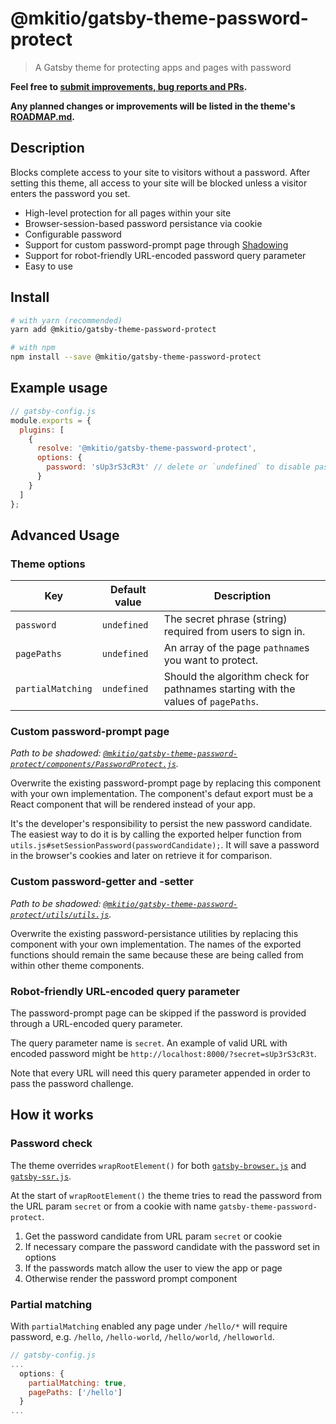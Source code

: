 # @mkitio/gatsby-theme-password-protect

> A Gatsby theme for protecting apps and pages with password

**Feel free to [submit improvements, bug reports and PRs](https://gitlab.com/mkit/open-source/gatsby-theme-password-protect/issues).**

**Any planned changes or improvements will be listed in the theme's [ROADMAP.md](./ROADMAP.md).**

## Description

Blocks complete access to your site to visitors without a password. After setting this theme, all access to your site will be blocked unless a visitor enters the password you set.

- High-level protection for all pages within your site
- Browser-session-based password persistance via cookie
- Configurable password
- Support for custom password-prompt page through [Shadowing](https://www.gatsbyjs.org/docs/themes/shadowing)
- Support for robot-friendly URL-encoded password query parameter
- Easy to use

## Install

```sh
# with yarn (recommended)
yarn add @mkitio/gatsby-theme-password-protect

# with npm
npm install --save @mkitio/gatsby-theme-password-protect
```

## Example usage

```js
// gatsby-config.js
module.exports = {
  plugins: [
    {
      resolve: '@mkitio/gatsby-theme-password-protect',
      options: {
        password: 'sUp3rS3cR3t' // delete or `undefined` to disable password protection
      }
    }
  ]
};
```

## Advanced Usage

### Theme options

| Key               | Default value | Description                                                                       |
| ----------------- | ------------- | --------------------------------------------------------------------------------- |
| `password`        | `undefined`   | The secret phrase (string) required from users to sign in.                        |
| `pagePaths`       | `undefined`   | An array of the page `pathname`s you want to protect.                             |
| `partialMatching` | `undefined`   | Should the algorithm check for pathnames starting with the values of `pagePaths`. |

### Custom password-prompt page

_Path to be shadowed: [`@mkitio/gatsby-theme-password-protect/components/PasswordProtect.js`](https://gitlab.com/mkit/open-source/gatsby-theme-password-protect/blob/master/src/components/PasswordProtect.js)._

Overwrite the existing password-prompt page by replacing this component with your own implementation. The component's defaut export must be a React component that will be rendered instead of your app.

It's the developer's responsibility to persist the new password candidate. The easiest way to do it is by calling the exported helper function from `utils.js#setSessionPassword(passwordCandidate);`. It will save a password in the browser's cookies and later on retrieve it for comparison.

### Custom password-getter and -setter

_Path to be shadowed: [`@mkitio/gatsby-theme-password-protect/utils/utils.js`](https://gitlab.com/mkit/open-source/gatsby-theme-password-protect/blob/master/src/utils/utils.js)._

Overwrite the existing password-persistance utilities by replacing this component with your own implementation. The names of the exported functions should remain the same because these are being called from within other theme components.

### Robot-friendly URL-encoded query parameter

The password-prompt page can be skipped if the password is provided through a URL-encoded query parameter.

The query parameter name is `secret`. An example of valid URL with encoded password might be `http://localhost:8000/?secret=sUp3rS3cR3t`.

Note that every URL will need this query parameter appended in order to pass the password challenge.

## How it works

### Password check

The theme overrides `wrapRootElement()` for both [`gatsby-browser.js`](https://www.gatsbyjs.org/docs/browser-apis/#wrapRootElement) and [`gatsby-ssr.js`](https://www.gatsbyjs.org/docs/ssr-apis/#wrapRootElement).

At the start of `wrapRootElement()` the theme tries to read the password from the URL param `secret` or from a cookie with name `gatsby-theme-password-protect`.

1. Get the password candidate from URL param `secret` or cookie
2. If necessary compare the password candidate with the password set in options
3. If the passwords match allow the user to view the app or page
4. Otherwise render the password prompt component

### Partial matching

With `partialMatching` enabled any page under `/hello/*` will require password, e.g. `/hello`, `/hello-world`, `/hello/world`, `/helloworld`.

```js
// gatsby-config.js
...
  options: {
    partialMatching: true,
    pagePaths: ['/hello']
  }
...
```
